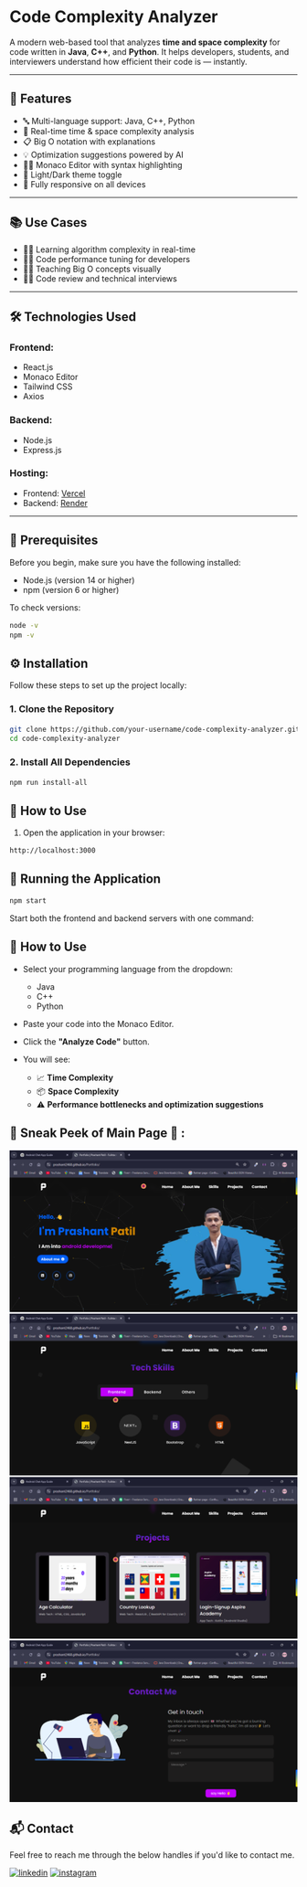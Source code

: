 # Code Complexity Analyzer

A modern web-based tool that analyzes **time and space complexity** for code written in **Java**, **C++**, and **Python**. It helps developers, students, and interviewers understand how efficient their code is — instantly.

---

## 🚀 Features

- 🔤 Multi-language support: Java, C++, Python
- 🧠 Real-time time & space complexity analysis
- 📋 Big O notation with explanations
- 💡 Optimization suggestions powered by AI
- 🧑‍💻 Monaco Editor with syntax highlighting
- 🌙 Light/Dark theme toggle
- 📱 Fully responsive on all devices

---

## 📚 Use Cases

- 👨‍🎓 Learning algorithm complexity in real-time
- 👩‍💻 Code performance tuning for developers
- 👨‍🏫 Teaching Big O concepts visually
- 🧑‍⚖️ Code review and technical interviews

---

## 🛠️ Technologies Used

### Frontend:
- React.js
- Monaco Editor
- Tailwind CSS
- Axios

### Backend:
- Node.js
- Express.js

### Hosting:
- Frontend: [Vercel](https://vercel.com)
- Backend: [Render](https://render.com)

---

## 🧰 Prerequisites

Before you begin, make sure you have the following installed:

- Node.js (version 14 or higher)
- npm (version 6 or higher)

To check versions:
```bash
node -v
npm -v
```

## ⚙️ Installation

Follow these steps to set up the project locally:

### 1. Clone the Repository
```bash
git clone https://github.com/your-username/code-complexity-analyzer.git
cd code-complexity-analyzer
```

### 2.  Install All Dependencies
```bash
npm run install-all
```

## 🧪 How to Use

1. Open the application in your browser:
```text
http://localhost:3000
```
## 🚦 Running the Application

```bash
npm start
```
Start both the frontend and backend servers with one command:

## 🧪 How to Use

- Select your programming language from the dropdown:
  - Java
  - C++
  - Python

- Paste your code into the Monaco Editor.

- Click the **"Analyze Code"** button.

- You will see:
  - 📈 **Time Complexity**
  - 📦 **Space Complexity**
  - ⚠️ **Performance bottlenecks and optimization suggestions**

## 📌 Sneak Peek of Main Page 🙈 :
![mockup720](https://github.com/Prashant2468/Portfolio/blob/main/assest/images/portfolio1.png)
![ss](https://github.com/Prashant2468/Portfolio/blob/main/assest/images/portfolio2.png)
![ss](https://github.com/Prashant2468/Portfolio/blob/main/assest/images/portfolio3.png)
![ss](https://github.com/Prashant2468/Portfolio/blob/main/assest/images/portfolio4.png)


<h2>📬 Contact</h2>

Feel free to reach me through the below handles if you'd like to contact me.

[![linkedin](https://img.shields.io/badge/LinkedIn-0077B5?style=for-the-badge&logo=linkedin&logoColor=white)](https://www.linkedin.com/in/prashant-patil-6a)
[![instagram](https://img.shields.io/badge/Instagram-E4405F?style=for-the-badge&logo=instagram&logoColor=white)](https://www.instagram.com/mr_prashant82/)

